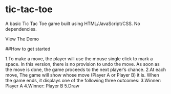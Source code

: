 # tic-tac-toe
A basic Tic Tac Toe game built using HTML/JavaScript/CSS. No dependencies.

View The Demo

##How to get started

1.To make a move, the player will use the mouse single click to mark a space. In this version, there is no provision to undo the move. As soon as the move is done, the game proceeds to the next player’s chance.
2.At each move, The game will show whose move (Player A or Player B) it is. When the game ends, it displays one of the following three outcomes:
3.Winner: Player A
4.Winner: Player B
5.Draw
